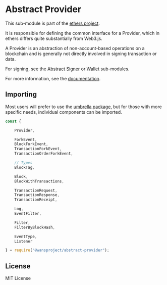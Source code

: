 Abstract Provider
=================

This sub-module is part of the [ethers project](https://github.com/ethers-io/ethers.js).

It is responsible for defining the common interface for a Provider, which in
ethers differs quite substantially from Web3.js.

A Provider is an abstraction of non-account-based operations on a blockchain and
is generally not directly involved in signing transaction or data.

For signing, see the [Abstract Signer](https://www.npmjs.com/package/@wansproject/abstract-signer)
or [Wallet](https://www.npmjs.com/package/@wansproject/wallet) sub-modules.

For more information, see the [documentation](https://docs.ethers.io/v5/api/providers/).

Importing
---------

Most users will prefer to use the [umbrella package](https://www.npmjs.com/package/ethers),
but for those with more specific needs, individual components can be imported.

```javascript
const {

    Provider,

    ForkEvent,
    BlockForkEvent,
    TransactionForkEvent,
    TransactionOrderForkEvent,

    // Types
    BlockTag,

    Block,
    BlockWithTransactions,

    TransactionRequest,
    TransactionResponse,
    TransactionReceipt,

    Log,
    EventFilter,

    Filter,
    FilterByBlockHash,

    EventType,
    Listener

} = require("@wansproject/abstract-provider");
```

License
-------

MIT License
